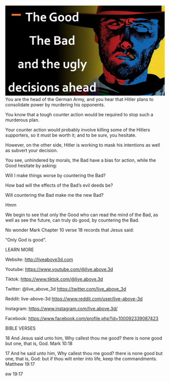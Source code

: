 ![Video cover image](cover.jpg)
You are the head of the German Army, and you hear that Hitler plans to consolidate power by murdering his opponents.

You know that a tough counter action would be required to stop such a murderous plan.

Your counter action would probably involve killing some of the Hitlers supporters, so it must be worth it; and to be sure, you hesitate.

However, on the other side, Hitler is working to mask his intentions as well as subvert your decision.

You see, unhindered by morals, the Bad have a bias for action, while the Good hesitate by asking:

Will I make things worse by countering the Bad?

How bad will the effects of the Bad’s evil deeds be?

Will countering the Bad make me the new Bad?

Hmm

We begin to see that only the Good who can read the mind of the Bad, as well as see the future, can truly do good, by countering the Bad.

No wonder Mark Chapter 10 verse 18 records that Jesus said: 

“Only God is good”.

LEARN MORE

Website: http://liveabove3d.com

Youtube: https://www.youtube.com/@live.above.3d

Tiktok: https://www.tiktok.com/@live.above.3d

Twitter: @live_above_3d https://twitter.com/live_above_3d

Reddit: live-above-3d https://www.reddit.com/user/live-above-3d

Instagram: https://www.instagram.com/live.above.3d/

Facebook: https://www.facebook.com/profile.php?id=100092339087423

BIBLE VERSES

18 And Jesus said unto him, Why callest thou me good? there is none good but one, that is, God.
Mark 10:18

17 And he said unto him, Why callest thou me good? there is none good but one, that is, God: but if thou wilt enter into life, keep the commandments.
Matthew 19:17

ew 19:17


